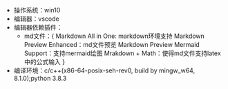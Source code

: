 <!-- 算法学习记录 -->
* 操作系统：win10
* 编辑器：vscode
* 编辑器依赖插件：
  * md文件：{
    Markdown All in One: markdown环境支持
    Markdown Preview Enhanced：md文件预览
    Markdown Preview Mermaid Support：支持mermaid绘图
    Mrakdown + Math：使得md文件支持latex中的公式输入
   }
* 编译环境：c/c++(x86-64-posix-seh-rev0, build by mingw_w64, 8.1.0);python 3.8.3
